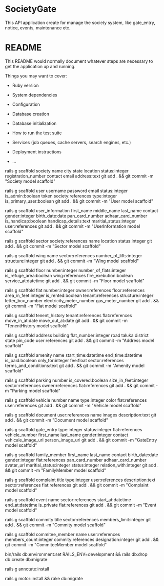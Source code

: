 # SocietyGate
This API application create for manage the society system, like gate_entry, notice, events, maintenance etc.

# README

This README would normally document whatever steps are necessary to get the
application up and running.

Things you may want to cover:

* Ruby version

* System dependencies

* Configuration

* Database creation

* Database initialization

* How to run the test suite

* Services (job queues, cache servers, search engines, etc.)

* Deployment instructions

* ...


rails g scaffold society name city state location status:integer registration_number contact email address:text
git add . && git commit -m "Society model scaffold"

rails g scaffold user username password email status:integer is_admin:boolean token society:references type:integer is_primary_user:boolean
git add . && git commit -m "User model scaffold"

rails g scaffold user_information first_name middle_name last_name contact gender:integer birth_date:date pan_card_number adhaar_card_number is_handicap:boolean handicap_details:text  maritial_status:integer user:references
git add . && git commit -m "UserInformation model scaffold"

rails g scaffold sector society:references name location status:integer
git add . && git commit -m "Sector model scaffold"

rails g scaffold wing name sector:references number_of_lifts:integer structure:integer
git add . && git commit -m "Wing model scaffold"

rails g scaffold floor number:integer number_of_flats:integer is_refuge_area:boolean wing:references fire_exebution:boolean service_at:datetime
git add . && git commit -m "Floor model scaffold"

rails g scaffold flat number:integer owner:references floor:references area_in_feet:integer is_rented:boolean tenant:references structure:integer letter_box_number electricity_meter_number gas_meter_number
git add . && git commit -m "Flat model scaffold"

rails g scaffold tenent_history tenant:references flat:references move_in_at:date move_out_at:date
git add . && git commit -m "TenentHistory model scaffold"

rails g scaffold address building flat_number:integer road taluka district state pin_code user:references
git add . && git commit -m "Address model scaffold"

rails g scaffold amenity name start_time:datetime end_time:datetime is_paid:boolean only_for:integer fee:float sector:references terms_and_conditions:text
git add . && git commit -m "Amenity model scaffold"

rails g scaffold parking number is_covered:boolean size_in_feet:integer sector:references owner:references flat:references
git add . && git commit -m "Parking model scaffold"

rails g scaffold vehicle number name type:integer color flat:references user:references
git add . && git commit -m "Vehicle model scaffold"

rails g scaffold document user:references name images description:text
git add . && git commit -m "Document model scaffold"

rails g scaffold gate_entry type:integer status:integer flat:references vehicle_number first_name last_name gender:integer contact vehicale_image_url person_image_url
git add . && git commit -m "GateEntry model scaffold"

rails g scaffold family_member first_name last_name contact birth_date:date gender:integer flat:references pan_card_number adhaar_card_number avatar_url maritial_status:integer status:integer relation_with:integer
git add . && git commit -m "FamilyMember model scaffold"

rails g scaffold complaint title type:integer user:references description:text sector:references flat:references
git add . && git commit -m "Complaint model scaffold"

rails g scaffold event name sector:references start_at:datetime end_at:datetime is_private flat:references
git add . && git commit -m "Event model scaffold"

rails g scaffold commity title sector:references members_limit:integer
git add . && git commit -m "Commity model scaffold"

rails g scaffold commitee_member name user:references members_count:integer commity:references designation:integer
git add . && git commit -m "CommiteeMember model scaffold"

bin/rails db:environment:set RAILS_ENV=development && rails db:drop db:create db:migrate

rails g annotate:install

rails g motor:install && rake db:migrate
<!-- rails g motor:upgrade && rake db:migrate -->